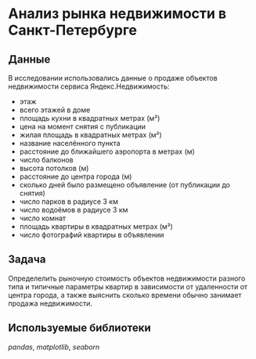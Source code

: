 # Анализ рынка недвижимости в Санкт-Петербурге

## Данные

В исследовании использовались данные о продаже объектов недвижимости сервиса Яндекс.Недвижимость:
- этаж
- всего этажей в доме
- площадь кухни в квадратных метрах (м²)
- цена на момент снятия с публикации
- жилая площадь в квадратных метрах (м²)
- название населённого пункта
- расстояние до ближайшего аэропорта в метрах (м)
- число балконов
- высота потолков (м)
- расстояние до центра города (м)
- сколько дней было размещено объявление (от публикации до снятия)
- число парков в радиусе 3 км
- число водоёмов в радиусе 3 км
- число комнат
- площадь квартиры в квадратных метрах (м²)
- число фотографий квартиры в объявлении

## Задача

Определелить рыночную стоимость объектов недвижимости разного типа и типичные параметры квартир в зависимости от удаленности от центра города, а также выяснить сколько времени обычно занимает продажа недвижимости.

## Используемые библиотеки
*pandas*, *matplotlib*, *seaborn*
